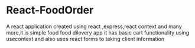 # React-FoodOrder
A react application created using react ,express,react context and many more,it is simple food food dilevery app it has basic cart functionality using usecontext and also uses react forms to taking client information
